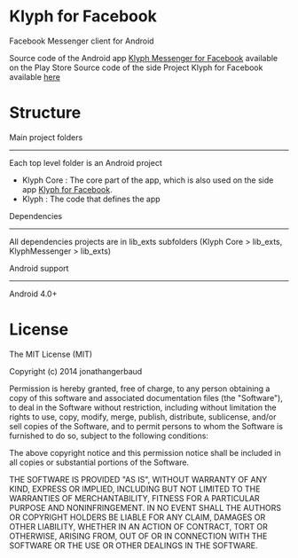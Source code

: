 Klyph for Facebook
=====

Facebook Messenger client for Android

Source code of the Android app [Klyph Messenger for Facebook](https://play.google.com/store/apps/details?id=com.abewy.android.apps.klyph.messenger) available on the Play Store
Source code of the side Project Klyph for Facebook available [here](https://github.com/jonathangerbaud/Klyph)

Structure
=====

Main project folders
_____

Each top level folder is an Android project
- Klyph Core : The core part of the app, which is also used on the side app [Klyph for Facebook](https://play.google.com/store/apps/details?id=com.abewy.klyph_beta).
- Klyph : The code that defines the app


Dependencies
_____

All dependencies projects are in lib_exts subfolders (Klyph Core > lib_exts, KlyphMessenger > lib_exts)


Android support
_____

Android 4.0+


License
=====

The MIT License (MIT)

Copyright (c) 2014 jonathangerbaud

Permission is hereby granted, free of charge, to any person obtaining a copy
of this software and associated documentation files (the "Software"), to deal
in the Software without restriction, including without limitation the rights
to use, copy, modify, merge, publish, distribute, sublicense, and/or sell
copies of the Software, and to permit persons to whom the Software is
furnished to do so, subject to the following conditions:

The above copyright notice and this permission notice shall be included in all
copies or substantial portions of the Software.

THE SOFTWARE IS PROVIDED "AS IS", WITHOUT WARRANTY OF ANY KIND, EXPRESS OR
IMPLIED, INCLUDING BUT NOT LIMITED TO THE WARRANTIES OF MERCHANTABILITY,
FITNESS FOR A PARTICULAR PURPOSE AND NONINFRINGEMENT. IN NO EVENT SHALL THE
AUTHORS OR COPYRIGHT HOLDERS BE LIABLE FOR ANY CLAIM, DAMAGES OR OTHER
LIABILITY, WHETHER IN AN ACTION OF CONTRACT, TORT OR OTHERWISE, ARISING FROM,
OUT OF OR IN CONNECTION WITH THE SOFTWARE OR THE USE OR OTHER DEALINGS IN THE
SOFTWARE.